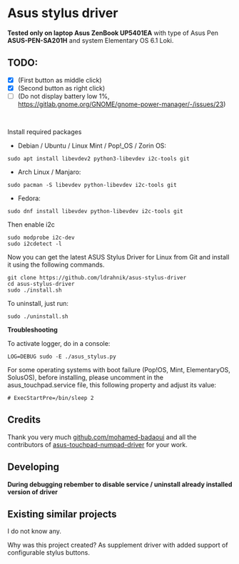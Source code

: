 # Asus stylus driver

**Tested only on laptop Asus ZenBook UP5401EA** with type of Asus Pen **ASUS-PEN-SA201H** and system Elementary OS 6.1 Loki.

## TODO:

- [x] (First button as middle click)
- [x] (Second button as right click)
- [ ] (Do not display battery low 1%, https://gitlab.gnome.org/GNOME/gnome-power-manager/-/issues/23)

<br/>

Install required packages

- Debian / Ubuntu / Linux Mint / Pop!_OS / Zorin OS:
```
sudo apt install libevdev2 python3-libevdev i2c-tools git
```

- Arch Linux / Manjaro:
```
sudo pacman -S libevdev python-libevdev i2c-tools git
```

- Fedora:
```
sudo dnf install libevdev python-libevdev i2c-tools git
```


Then enable i2c
```
sudo modprobe i2c-dev
sudo i2cdetect -l
```

Now you can get the latest ASUS Stylus Driver for Linux from Git and install it using the following commands.
```
git clone https://github.com/ldrahnik/asus-stylus-driver
cd asus-stylus-driver
sudo ./install.sh
```

To uninstall, just run:
```
sudo ./uninstall.sh
```

**Troubleshooting**

To activate logger, do in a console:
```
LOG=DEBUG sudo -E ./asus_stylus.py
```

For some operating systems with boot failure (Pop!OS, Mint, ElementaryOS, SolusOS), before installing, please uncomment in the asus_touchpad.service file, this following property and adjust its value:
```
# ExecStartPre=/bin/sleep 2
```

## Credits

Thank you very much [github.com/mohamed-badaoui](github.com/mohamed-badaoui) and all the contributors of [asus-touchpad-numpad-driver](https://github.com/mohamed-badaoui/asus-touchpad-numpad-driver) for your work.

## Developing

**During debugging rebember to disable service / uninstall already installed version of driver**

## Existing similar projects

I do not know any.

Why was this project created? As supplement driver with added support of configurable stylus buttons.
